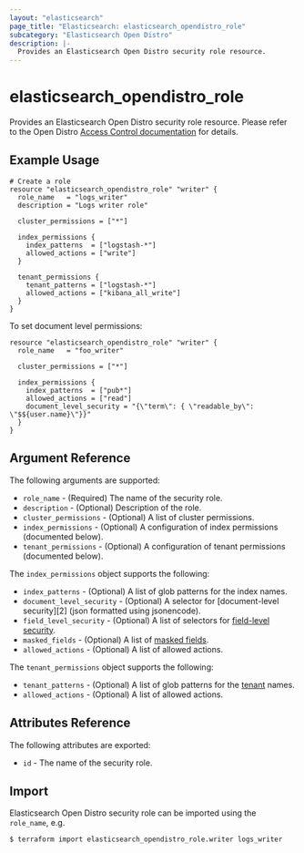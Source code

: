```yaml
---
layout: "elasticsearch"
page_title: "Elasticsearch: elasticsearch_opendistro_role"
subcategory: "Elasticsearch Open Distro"
description: |-
  Provides an Elasticsearch Open Distro security role resource.
---
```


# elasticsearch_opendistro_role

Provides an Elasticsearch Open Distro security role resource.
Please refer to the Open Distro [Access Control documentation][1] for details.

## Example Usage

```hcl
# Create a role
resource "elasticsearch_opendistro_role" "writer" {
  role_name   = "logs_writer"
  description = "Logs writer role"

  cluster_permissions = ["*"]

  index_permissions {
    index_patterns  = ["logstash-*"]
    allowed_actions = ["write"]
  }

  tenant_permissions {
    tenant_patterns = ["logstash-*"]
    allowed_actions = ["kibana_all_write"]
  }
}
```

To set document level permissions:

```hcl
resource "elasticsearch_opendistro_role" "writer" {
  role_name   = "foo_writer"

  cluster_permissions = ["*"]

  index_permissions {
    index_patterns  = ["pub*"]
    allowed_actions = ["read"]
    document_level_security = "{\"term\": { \"readable_by\": \"$${user.name}\"}}"
  }
}
```


## Argument Reference

The following arguments are supported:

* `role_name` -
    (Required) The name of the security role.
* `description` -
    (Optional) Description of the role.
* `cluster_permissions` -
    (Optional) A list of cluster permissions.
* `index_permissions` -
    (Optional) A configuration of index permissions (documented below).
* `tenant_permissions` -
    (Optional) A configuration of tenant permissions (documented below).

The `index_permissions` object supports the following:

* `index_patterns` -
    (Optional) A list of glob patterns for the index names.
* `document_level_security` -
    (Optional) A selector for [document-level security][2] (json formatted using jsonencode).
* `field_level_security` -
    (Optional) A list of selectors for [field-level security][3].
* `masked_fields` -
    (Optional) A list of [masked fields][4].
* `allowed_actions` -
    (Optional) A list of allowed actions.

The `tenant_permissions` object supports the following:

* `tenant_patterns` -
    (Optional) A list of glob patterns for the [tenant][5] names.
* `allowed_actions` -
    (Optional) A list of allowed actions.

## Attributes Reference

The following attributes are exported:

* `id` -
    The name of the security role.

## Import

Elasticsearch Open Distro security role can be imported using the `role_name`, e.g.

```
$ terraform import elasticsearch_opendistro_role.writer logs_writer
```

<!-- External links -->
[1]: https://opendistro.github.io/for-elasticsearch-docs/docs/security/access-control/
[1]: https://opendistro.github.io/for-elasticsearch-docs/docs/security/access-control/document-level-security/
[3]: https://opendistro.github.io/for-elasticsearch-docs/docs/security/access-control/field-level-security/
[4]: https://opendistro.github.io/for-elasticsearch-docs/docs/security/access-control/field-masking/
[5]: https://opendistro.github.io/for-elasticsearch-docs/docs/security/access-control/multi-tenancy/
